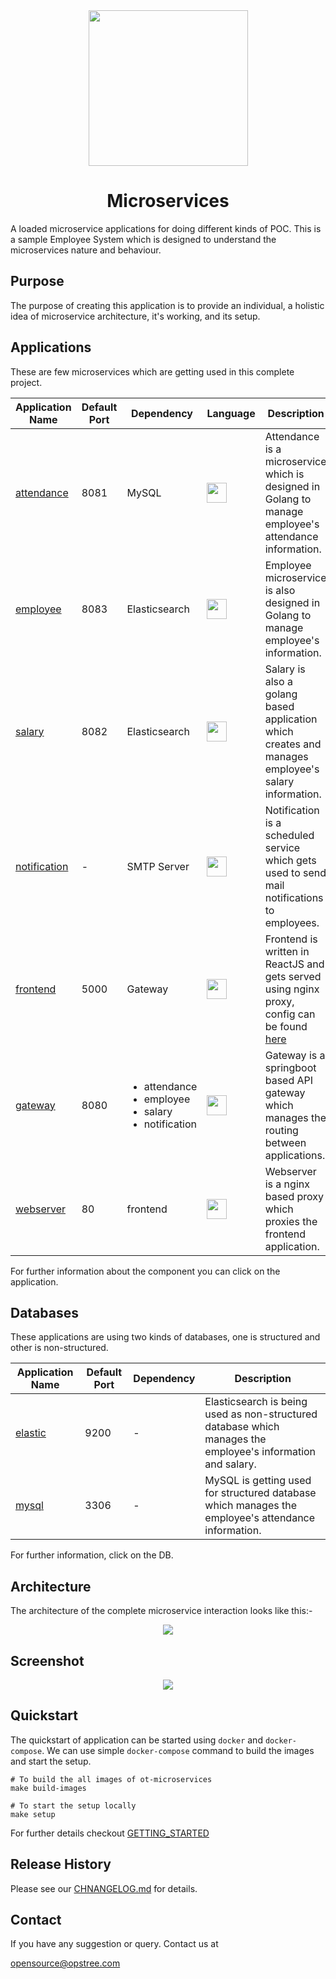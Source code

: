 <div align="center">
  <img src="./static/logo.svg" height="249" width="255">
  <h1>Microservices</h1>
</div>

A loaded microservice applications for doing different kinds of POC. This is a sample Employee System which is designed to understand the microservices nature and behaviour.

## Purpose

The purpose of creating this application is to provide an individual, a holistic idea of microservice architecture, it's working, and its setup.

## Applications

These are few microservices which are getting used in this complete project.

|**Application Name**|**Default Port**|**Dependency**|**Language**|**Description**|
|--------------------|----------------|------------|--------------|---------------|
| [attendance](./attendance) | 8081 | MySQL | <img src="https://cdn.worldvectorlogo.com/logos/gopher.svg" height="32" width="32"> | Attendance is a microservice which is designed in Golang to manage employee's attendance information. |
| [employee](./employee) | 8083 | Elasticsearch | <img src="https://cdn.worldvectorlogo.com/logos/gopher.svg" height="32" width="32"> | Employee microservice is also designed in Golang to manage employee's information. |
| [salary](./salary) | 8082 | Elasticsearch | <img src="https://cdn.worldvectorlogo.com/logos/gopher.svg" height="32" width="32"> | Salary is also a golang based application which creates and manages employee's salary information. |
| [notification](./notification) | - | SMTP Server | <img src="https://upload.wikimedia.org/wikipedia/commons/thumb/c/c3/Python-logo-notext.svg/1200px-Python-logo-notext.svg.png" height="32" width="32"> | Notification is a scheduled service which gets used to send mail notifications to employees. |
| [frontend](./frontend) | 5000 | Gateway | <img src="https://www.vectorlogo.zone/logos/reactjs/reactjs-icon.svg" height="32" width="32"> | Frontend is written in ReactJS and gets served using nginx proxy, config can be found [here](./webserver) |
| [gateway](./gateway) | 8080 | <ul><li>attendance</li><li>employee</li><li>salary</li><li>notification</li></ul> | <img src="https://www.vectorlogo.zone/logos/java/java-icon.svg" height="32" width="32"> | Gateway is a springboot based API gateway which manages the routing between applications. |
| [webserver](./webserver) | 80 | frontend | <img src="https://cdn.worldvectorlogo.com/logos/gopher.svg" height="32" width="32"> | Webserver is a nginx based proxy which proxies the frontend application. |

For further information about the component you can click on the application.

## Databases

These applications are using two kinds of databases, one is structured and other is non-structured.

|**Application Name**|**Default Port**|**Dependency**|**Description**|
|--------------------|----------------|--------------|---------------|
| [elastic](./elastic) | 9200 | - | Elasticsearch is being used as non-structured database which manages the employee's information and salary. |
| [mysql](./mysql) | 3306 | - | MySQL is getting used for structured database which manages the employee's attendance information. |

For further information, click on the DB.

## Architecture

The architecture of the complete microservice interaction looks like this:-

<div align="center">
  <img src="./static/architecture.png">
</div>

## Screenshot

<div align="center">
  <img src="./static/frontend.png">
</div>

## Quickstart

The quickstart of application can be started using `docker` and `docker-compose`. We can use simple `docker-compose` command to build the images and start the setup.

```shell
# To build the all images of ot-microservices
make build-images

# To start the setup locally
make setup
```

For further details checkout [GETTING_STARTED](./GETTING_STARTED.md)

## Release History

Please see our [CHNANGELOG.md](./CHNANGELOG.md) for details.

## Contact

If you have any suggestion or query. Contact us at

opensource@opstree.com
